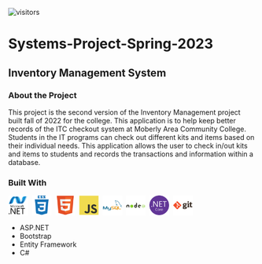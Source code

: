 ![visitors](https://visitor-badge.glitch.me/badge?page_id=page.id)

# Systems-Project-Spring-2023


## Inventory Management System


### About the Project
This project is the second version of the Inventory Management project built fall of 2022 for the college.  This application is to help keep better records of the ITC checkout system at Moberly Area Community College.  Students in the IT programs can check out different kits and items based on their individual needs.  This application allows the user to check in/out kits and items to students and records the transactions and information within a database.




### Built With

<div>
  <img src="https://github.com/devicons/devicon/blob/master/icons/dot-net/dot-net-original-wordmark.svg" title="ASPNET"  alt="ASPNET" width="40" height="40"/>&nbsp;
  <img src="https://github.com/devicons/devicon/blob/master/icons/css3/css3-plain-wordmark.svg"  title="CSS3" alt="CSS" width="40" height="40"/>&nbsp;
  <img src="https://github.com/devicons/devicon/blob/master/icons/html5/html5-original.svg" title="HTML5" alt="HTML" width="40" height="40"/>&nbsp;
  <img src="https://github.com/devicons/devicon/blob/master/icons/javascript/javascript-original.svg" title="JavaScript" alt="JavaScript" width="40" height="40"/>&nbsp;
  <img src="https://github.com/devicons/devicon/blob/master/icons/mysql/mysql-original-wordmark.svg" title="MySQL"  alt="MySQL" width="40" height="40"/>&nbsp;
  <img src="https://github.com/devicons/devicon/blob/master/icons/nodejs/nodejs-original-wordmark.svg" title="NodeJS" alt="NodeJS" width="40" height="40"/>&nbsp;
  <img src="https://github.com/devicons/devicon/blob/master/icons/dotnetcore/dotnetcore-original.svg" title="NET" alt="NET" width="40" height="40"/>&nbsp;
  <img src="https://github.com/devicons/devicon/blob/master/icons/git/git-original-wordmark.svg" title="Git" alt="Git" width="40" height="40"/>
</div>

* ASP.NET
* Bootstrap
* Entity Framework
* C#
